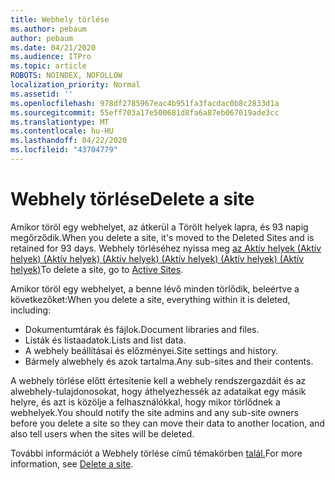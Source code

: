 ```yaml
---
title: Webhely törlése
ms.author: pebaum
author: pebaum
ms.date: 04/21/2020
ms.audience: ITPro
ms.topic: article
ROBOTS: NOINDEX, NOFOLLOW
localization_priority: Normal
ms.assetid: ''
ms.openlocfilehash: 978df2785967eac4b951fa3facdac0b8c2833d1a
ms.sourcegitcommit: 55eff703a17e500681d8fa6a87eb067019ade3cc
ms.translationtype: MT
ms.contentlocale: hu-HU
ms.lasthandoff: 04/22/2020
ms.locfileid: "43704779"
---
```

# <a name="delete-a-site"></a><span data-ttu-id="37642-102">Webhely törlése</span><span class="sxs-lookup"><span data-stu-id="37642-102">Delete a site</span></span>

<span data-ttu-id="37642-103">Amikor töröl egy webhelyet, az átkerül a Törölt helyek lapra, és 93 napig megőrződik.</span><span class="sxs-lookup"><span data-stu-id="37642-103">When you delete a site, it's moved to the Deleted Sites and is retained for 93 days.</span></span> <span data-ttu-id="37642-104">Webhely törléséhez nyissa meg [az Aktív helyek (Aktív helyek) (Aktív helyek) (Aktív helyek) (Aktív helyek) (Aktív helyek) (Aktív helyek)](https://admin.microsoft.com/sharepoint?page=sitemanagement&modern=true)</span><span class="sxs-lookup"><span data-stu-id="37642-104">To delete a site, go to [Active Sites](https://admin.microsoft.com/sharepoint?page=sitemanagement&modern=true).</span></span> 

<span data-ttu-id="37642-105">Amikor töröl egy webhelyet, a benne lévő minden törlődik, beleértve a következőket:</span><span class="sxs-lookup"><span data-stu-id="37642-105">When you delete a site, everything within it is deleted, including:</span></span>

- <span data-ttu-id="37642-106">Dokumentumtárak és fájlok.</span><span class="sxs-lookup"><span data-stu-id="37642-106">Document libraries and files.</span></span>
- <span data-ttu-id="37642-107">Listák és listaadatok.</span><span class="sxs-lookup"><span data-stu-id="37642-107">Lists and list data.</span></span>
- <span data-ttu-id="37642-108">A webhely beállításai és előzményei.</span><span class="sxs-lookup"><span data-stu-id="37642-108">Site settings and history.</span></span>
- <span data-ttu-id="37642-109">Bármely alwebhely és azok tartalma.</span><span class="sxs-lookup"><span data-stu-id="37642-109">Any sub-sites and their contents.</span></span>

<span data-ttu-id="37642-110">A webhely törlése előtt értesítenie kell a webhely rendszergazdáit és az alwebhely-tulajdonosokat, hogy áthelyezhessék az adataikat egy másik helyre, és azt is közölje a felhasználókkal, hogy mikor törlődnek a webhelyek.</span><span class="sxs-lookup"><span data-stu-id="37642-110">You should notify the site admins and any sub-site owners before you delete a site so they can move their data to another location, and also tell users when the sites will be deleted.</span></span>

<span data-ttu-id="37642-111">További információt a Webhely törlése című témakörben [talál.](https://docs.microsoft.com/sharepoint/delete-site-collection)</span><span class="sxs-lookup"><span data-stu-id="37642-111">For more information, see [Delete a site](https://docs.microsoft.com/sharepoint/delete-site-collection).</span></span>
